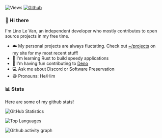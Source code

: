 ![Views](https://komarev.com/ghpvc/?username=lino-levan&theme=vue)
[![Github](https://img.shields.io/github/followers/lino-levan?label=Follow&style=social&theme=vue)](https://github.com/lino-levan)

### 👋 Hi there

I'm Lino Le Van, an independent developer who mostly contributes to open source projects in my free time.

- ☁️ My personal projects are always fluctating. Check out [~/projects](https://linolevan.com/projects) on my site for my most recent stuff!
- 🦀 I'm learning Rust to build speedy applications
- 🦕 I'm having fun contributing to [Deno](https://github.com/denoland)
- 💻 Ask me about Discord or Software Preservation
- 😄 Pronouns: He/Him

### 📊 Stats

Here are some of my github stats!

![GitHub Statistics](https://github-readme-stats.vercel.app/api?username=lino-levan&count_private=true&show_icons=true&theme=vue)

![Top Languages](https://github-readme-stats.vercel.app/api/top-langs/?username=lino-levan&hide=Batchfile&theme=vue&layout=compact&langs_count=10)

![Github activity graph](https://activity-graph.herokuapp.com/graph?username=lino-levan&bg_color=ffffff&color=708090&line=24292e&point=24292e&area=true&hide_border=true)
